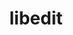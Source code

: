 ---
title: "libedit"
layout: cache
categories: [package, develop-2024-01-21]
meta: {"versions": ["3.1-20210216"], "compilers": ["apple-clang@=15.0.0", "cce@=15.0.1", "gcc@=10.3.0", "gcc@=11.1.0", "gcc@=11.3.0", "gcc@=11.4.0", "gcc@=12.3.0", "gcc@=7.3.1", "gcc@=7.5.0", "gcc@=9.4.0", "oneapi@=2023.2.0"], "oss": ["amzn2", "rhel8", "sle_hpc15", "ubuntu18.04", "ubuntu20.04", "ubuntu22.04", "ventura"], "platforms": ["darwin", "linux"], "targets": ["aarch64", "neoverse_n1", "neoverse_v1", "ppc64le", "x86_64_v3", "x86_64_v4", "zen4"], "stacks": ["aws-isc", "aws-isc-aarch64", "data-vis-sdk", "developer-tools", "e4s", "e4s-aarch64", "e4s-cray-rhel", "e4s-cray-sles", "e4s-neoverse_v1", "e4s-oneapi", "e4s-power", "e4s-rocm-external", "ml-darwin-aarch64-mps", "ml-linux-x86_64-cpu", "ml-linux-x86_64-cuda", "ml-linux-x86_64-rocm", "radiuss", "radiuss-aws", "radiuss-aws-aarch64", "root", "tutorial"], "num_specs": 16, "num_specs_by_stack": {"ml-darwin-aarch64-mps": 1, "root": 16, "aws-isc-aarch64": 2, "radiuss-aws-aarch64": 2, "aws-isc": 1, "radiuss-aws": 1, "e4s-cray-rhel": 1, "radiuss": 1, "developer-tools": 1, "e4s-cray-sles": 1, "e4s-neoverse_v1": 1, "e4s-power": 1, "data-vis-sdk": 1, "e4s-rocm-external": 1, "e4s": 1, "e4s-oneapi": 1, "e4s-aarch64": 1, "ml-linux-x86_64-cpu": 1, "ml-linux-x86_64-cuda": 1, "ml-linux-x86_64-rocm": 1, "tutorial": 2}}
spec_details: [{"hash": "qw3di6a5rottgbl4kf3ldyzezzkj6ytt", "compiler": "apple-clang@=15.0.0", "versions": ["3.1-20210216"], "os": "ventura", "platform": "darwin", "target": "aarch64", "variants": ["build_system=autotools"], "stacks": ["ml-darwin-aarch64-mps", "root"], "size": "-", "tarball": "https://binaries.spack.io/releases/develop-2024-01-21/build_cache/darwin-ventura-aarch64/apple-clang-15.0.0/libedit-3.1-20210216/darwin-ventura-aarch64-apple-clang-15.0.0-libedit-3.1-20210216-qw3di6a5rottgbl4kf3ldyzezzkj6ytt.spack"}, {"hash": "7iehq3g5i3cz7sz7mflsiid7f2ypp22v", "compiler": "gcc@=7.3.1", "versions": ["3.1-20210216"], "os": "amzn2", "platform": "linux", "target": "aarch64", "variants": ["build_system=autotools"], "stacks": ["aws-isc-aarch64", "radiuss-aws-aarch64", "root"], "size": "-", "tarball": "https://binaries.spack.io/releases/develop-2024-01-21/build_cache/linux-amzn2-aarch64/gcc-7.3.1/libedit-3.1-20210216/linux-amzn2-aarch64-gcc-7.3.1-libedit-3.1-20210216-7iehq3g5i3cz7sz7mflsiid7f2ypp22v.spack"}, {"hash": "ajx2s3i3q3hk4ol53uxup6tuj3h45f4a", "compiler": "gcc@=7.3.1", "versions": ["3.1-20210216"], "os": "amzn2", "platform": "linux", "target": "x86_64_v3", "variants": ["build_system=autotools"], "stacks": ["aws-isc", "radiuss-aws", "root"], "size": "-", "tarball": "https://binaries.spack.io/releases/develop-2024-01-21/build_cache/linux-amzn2-x86_64_v3/gcc-7.3.1/libedit-3.1-20210216/linux-amzn2-x86_64_v3-gcc-7.3.1-libedit-3.1-20210216-ajx2s3i3q3hk4ol53uxup6tuj3h45f4a.spack"}, {"hash": "apcwmunbbqqdv7rw3ab2yp7zcw2axjiv", "compiler": "gcc@=7.3.1", "versions": ["3.1-20210216"], "os": "amzn2", "platform": "linux", "target": "neoverse_n1", "variants": ["build_system=autotools"], "stacks": ["aws-isc-aarch64", "radiuss-aws-aarch64", "root"], "size": "-", "tarball": "https://binaries.spack.io/releases/develop-2024-01-21/build_cache/linux-amzn2-neoverse_n1/gcc-7.3.1/libedit-3.1-20210216/linux-amzn2-neoverse_n1-gcc-7.3.1-libedit-3.1-20210216-apcwmunbbqqdv7rw3ab2yp7zcw2axjiv.spack"}, {"hash": "rlhpn4r7da7sdzxbh5q2xnykixdzb3se", "compiler": "cce@=15.0.1", "versions": ["3.1-20210216"], "os": "rhel8", "platform": "linux", "target": "zen4", "variants": ["build_system=autotools"], "stacks": ["e4s-cray-rhel", "root"], "size": "-", "tarball": "https://binaries.spack.io/releases/develop-2024-01-21/build_cache/linux-rhel8-zen4/cce-15.0.1/libedit-3.1-20210216/linux-rhel8-zen4-cce-15.0.1-libedit-3.1-20210216-rlhpn4r7da7sdzxbh5q2xnykixdzb3se.spack"}, {"hash": "zlq7xjeaex6sa5p6cfaarihramaxcovl", "compiler": "gcc@=7.5.0", "versions": ["3.1-20210216"], "os": "ubuntu18.04", "platform": "linux", "target": "x86_64_v3", "variants": ["build_system=autotools"], "stacks": ["radiuss", "developer-tools", "root"], "size": "-", "tarball": "https://binaries.spack.io/releases/develop-2024-01-21/build_cache/linux-ubuntu18.04-x86_64_v3/gcc-7.5.0/libedit-3.1-20210216/linux-ubuntu18.04-x86_64_v3-gcc-7.5.0-libedit-3.1-20210216-zlq7xjeaex6sa5p6cfaarihramaxcovl.spack"}, {"hash": "uim2kc2pyyfo6qd7okpzt35slmxq3lhm", "compiler": "gcc@=10.3.0", "versions": ["3.1-20210216"], "os": "sle_hpc15", "platform": "linux", "target": "x86_64_v4", "variants": ["build_system=autotools"], "stacks": ["e4s-cray-sles", "root"], "size": "-", "tarball": "https://binaries.spack.io/releases/develop-2024-01-21/build_cache/linux-sle_hpc15-x86_64_v4/gcc-10.3.0/libedit-3.1-20210216/linux-sle_hpc15-x86_64_v4-gcc-10.3.0-libedit-3.1-20210216-uim2kc2pyyfo6qd7okpzt35slmxq3lhm.spack"}, {"hash": "kok5itbmeturu2y2bvpvwgxvikj75f5i", "compiler": "gcc@=11.4.0", "versions": ["3.1-20210216"], "os": "ubuntu20.04", "platform": "linux", "target": "neoverse_v1", "variants": ["build_system=autotools"], "stacks": ["e4s-neoverse_v1", "root"], "size": "-", "tarball": "https://binaries.spack.io/releases/develop-2024-01-21/build_cache/linux-ubuntu20.04-neoverse_v1/gcc-11.4.0/libedit-3.1-20210216/linux-ubuntu20.04-neoverse_v1-gcc-11.4.0-libedit-3.1-20210216-kok5itbmeturu2y2bvpvwgxvikj75f5i.spack"}, {"hash": "bw6lrufqjbzmelgxu5h52w7xcopk5a54", "compiler": "gcc@=9.4.0", "versions": ["3.1-20210216"], "os": "ubuntu20.04", "platform": "linux", "target": "ppc64le", "variants": ["build_system=autotools"], "stacks": ["e4s-power", "root"], "size": "-", "tarball": "https://binaries.spack.io/releases/develop-2024-01-21/build_cache/linux-ubuntu20.04-ppc64le/gcc-9.4.0/libedit-3.1-20210216/linux-ubuntu20.04-ppc64le-gcc-9.4.0-libedit-3.1-20210216-bw6lrufqjbzmelgxu5h52w7xcopk5a54.spack"}, {"hash": "k4qkze4m36nau4g2buvsx2o4756rkjbq", "compiler": "gcc@=11.1.0", "versions": ["3.1-20210216"], "os": "ubuntu20.04", "platform": "linux", "target": "x86_64_v3", "variants": ["build_system=autotools"], "stacks": ["data-vis-sdk", "root"], "size": "-", "tarball": "https://binaries.spack.io/releases/develop-2024-01-21/build_cache/linux-ubuntu20.04-x86_64_v3/gcc-11.1.0/libedit-3.1-20210216/linux-ubuntu20.04-x86_64_v3-gcc-11.1.0-libedit-3.1-20210216-k4qkze4m36nau4g2buvsx2o4756rkjbq.spack"}, {"hash": "wry6faqfqt3ykfteqr5gqhvbqe36wwod", "compiler": "gcc@=11.4.0", "versions": ["3.1-20210216"], "os": "ubuntu20.04", "platform": "linux", "target": "x86_64_v3", "variants": ["build_system=autotools"], "stacks": ["e4s-rocm-external", "e4s", "root"], "size": "-", "tarball": "https://binaries.spack.io/releases/develop-2024-01-21/build_cache/linux-ubuntu20.04-x86_64_v3/gcc-11.4.0/libedit-3.1-20210216/linux-ubuntu20.04-x86_64_v3-gcc-11.4.0-libedit-3.1-20210216-wry6faqfqt3ykfteqr5gqhvbqe36wwod.spack"}, {"hash": "mcd7kae7m6fatzfocbo64e6xktykf4lm", "compiler": "oneapi@=2023.2.0", "versions": ["3.1-20210216"], "os": "ubuntu20.04", "platform": "linux", "target": "x86_64_v3", "variants": ["build_system=autotools"], "stacks": ["e4s-oneapi", "root"], "size": "-", "tarball": "https://binaries.spack.io/releases/develop-2024-01-21/build_cache/linux-ubuntu20.04-x86_64_v3/oneapi-2023.2.0/libedit-3.1-20210216/linux-ubuntu20.04-x86_64_v3-oneapi-2023.2.0-libedit-3.1-20210216-mcd7kae7m6fatzfocbo64e6xktykf4lm.spack"}, {"hash": "ycwz6yi74sszfqadfk4owmuu7nelbn2q", "compiler": "gcc@=11.4.0", "versions": ["3.1-20210216"], "os": "ubuntu22.04", "platform": "linux", "target": "aarch64", "variants": ["build_system=autotools"], "stacks": ["e4s-aarch64", "root"], "size": "-", "tarball": "https://binaries.spack.io/releases/develop-2024-01-21/build_cache/linux-ubuntu22.04-aarch64/gcc-11.4.0/libedit-3.1-20210216/linux-ubuntu22.04-aarch64-gcc-11.4.0-libedit-3.1-20210216-ycwz6yi74sszfqadfk4owmuu7nelbn2q.spack"}, {"hash": "mbrt4elz5st3ufrpop3ufm42weo5k4z4", "compiler": "gcc@=11.3.0", "versions": ["3.1-20210216"], "os": "ubuntu22.04", "platform": "linux", "target": "x86_64_v3", "variants": ["build_system=autotools"], "stacks": ["ml-linux-x86_64-cpu", "ml-linux-x86_64-cuda", "ml-linux-x86_64-rocm", "root"], "size": "-", "tarball": "https://binaries.spack.io/releases/develop-2024-01-21/build_cache/linux-ubuntu22.04-x86_64_v3/gcc-11.3.0/libedit-3.1-20210216/linux-ubuntu22.04-x86_64_v3-gcc-11.3.0-libedit-3.1-20210216-mbrt4elz5st3ufrpop3ufm42weo5k4z4.spack"}, {"hash": "peyjr7osreb74kbmhsatvcqlhv26xv43", "compiler": "gcc@=11.4.0", "versions": ["3.1-20210216"], "os": "ubuntu22.04", "platform": "linux", "target": "x86_64_v3", "variants": ["build_system=autotools"], "stacks": ["tutorial", "root"], "size": "-", "tarball": "https://binaries.spack.io/releases/develop-2024-01-21/build_cache/linux-ubuntu22.04-x86_64_v3/gcc-11.4.0/libedit-3.1-20210216/linux-ubuntu22.04-x86_64_v3-gcc-11.4.0-libedit-3.1-20210216-peyjr7osreb74kbmhsatvcqlhv26xv43.spack"}, {"hash": "e5filwbecdc5dtdo7g7xkvyzkloxm4yq", "compiler": "gcc@=12.3.0", "versions": ["3.1-20210216"], "os": "ubuntu22.04", "platform": "linux", "target": "x86_64_v3", "variants": ["build_system=autotools"], "stacks": ["tutorial", "root"], "size": "-", "tarball": "https://binaries.spack.io/releases/develop-2024-01-21/build_cache/linux-ubuntu22.04-x86_64_v3/gcc-12.3.0/libedit-3.1-20210216/linux-ubuntu22.04-x86_64_v3-gcc-12.3.0-libedit-3.1-20210216-e5filwbecdc5dtdo7g7xkvyzkloxm4yq.spack"}]
---